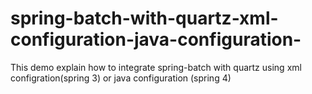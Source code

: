 # spring-batch-with-quartz-xml-configuration-java-configuration-
This demo explain how to integrate spring-batch with quartz using xml configration(spring 3) or java configuration (spring 4)
